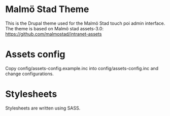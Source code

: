 Malmö Stad Theme
=============

This is the Drupal theme used for the Malmö Stad touch poi admin interface. The theme is based on Malmö stad assets-3.0: https://github.com/malmostad/intranet-assets

# Assets config

Copy config/assets-config.example.inc into config/assets-config.inc and change configurations.

# Stylesheets

Stylesheets are written using SASS.

